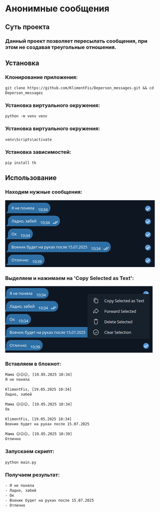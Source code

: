 # Анонимные сообщения
## Суть проекта
### Данный проект позволяет пересылать сообщения, при этом не создавая треугольные отношения.
## Установка
### Клонирование приложения:
```
git clone https://github.com/KlimentFis/Deperson_messages.git && cd Deperson_messages
```
### Установка виртуального окружения:
```
python -m venv venv
```
### Установка виртуального окружения:
```
venv\Scripts\activate
```
### Установка зависимостей:
```
pip install tk
```
## Использование
### Находим нужные сообщения:
![](images/1.PNG)
### Выделяем и нажимаем на 'Copy Selected as Text':
![](images/2.PNG)
### Вставляем в блокнот:
```
Мама 😑😑😑, [19.05.2025 10:34]
Я не поняла

KlimentFis, [19.05.2025 10:34]
Ладно, забей

Мама 😑😑😑, [19.05.2025 10:34]
Ок

KlimentFis, [19.05.2025 10:34]
Военик будет на руках после 15.07.2025

Мама 😑😑😑, [19.05.2025 10:39]
Отлично
```
### Запускаем скрипт:
```
python main.py
```
### Получаем результат:
```
- Я не поняла
- Ладно, забей
- Ок
- Военик будет на руках после 15.07.2025
- Отлично
```